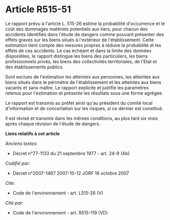 # Article R515-51

Le rapport prévu à l'article L. 515-26 estime la probabilité d'occurrence et le coût des dommages matériels potentiels aux
tiers, pour chacun des accidents identifiés dans l'étude de dangers comme pouvant présenter des effets graves sur les biens
situés à l'extérieur de l'établissement. Cette estimation tient compte des mesures propres à réduire la probabilité et les
effets de ces accidents. Le cas échéant et dans la limite des données disponibles, le rapport distingue les biens des
particuliers, les biens professionnels privés, les biens des collectivités territoriales, de l'Etat et des établissements
publics.

Sont exclues de l'estimation les atteintes aux personnes, les atteintes aux biens situés dans le périmètre de l'établissement
et les atteintes aux biens vacants et sans maître. Le rapport explicite et justifie les paramètres retenus pour l'estimation
et présente les résultats sous une forme agrégée.

Le rapport est transmis au préfet ainsi qu'au président du comité local d'information et de concertation sur les risques, si
ce dernier est constitué.

Il est révisé et transmis dans les mêmes conditions, au plus tard six mois après chaque révision de l'étude de dangers.

**Liens relatifs à cet article**

_Anciens textes_:

  - Décret n°77-1133 du 21 septembre 1977 - art. 24-9 (Ab)

_Codifié par_:

  - Décret n°2007-1467 2007-10-12 JORF 16 octobre 2007

_Cite_:

  - Code de l'environnement - art. L515-26 (V)

_Cité par_:

  - Code de l'environnement - art. R515-119 (VD)
